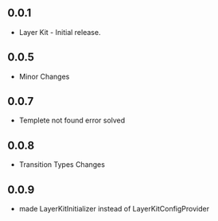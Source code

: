 ## 0.0.1

- Layer Kit - Initial release.

## 0.0.5

- Minor Changes

## 0.0.7

- Templete not found error solved

## 0.0.8

- Transition Types Changes 
 
## 0.0.9

- made LayerKitInitializer instead of LayerKitConfigProvider 
